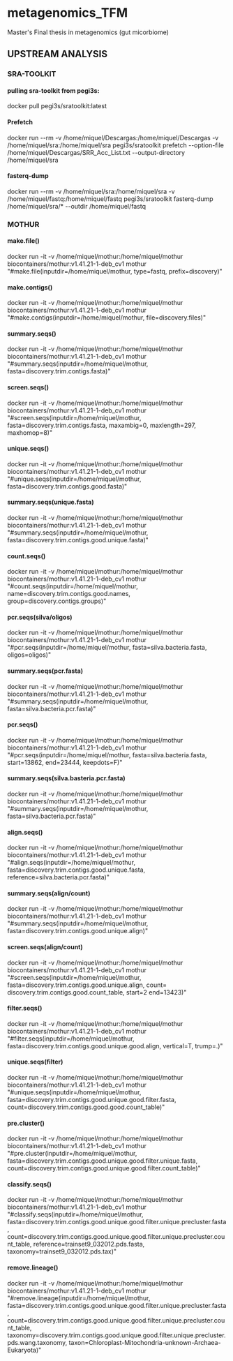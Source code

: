 # metagenomics_TFM
Master's Final thesis in metagenomics (gut micorbiome)


## UPSTREAM ANALYSIS

### SRA-TOOLKIT

#### pulling sra-toolkit from pegi3s:
docker pull pegi3s/sratoolkit:latest

#### Prefetch
docker run --rm -v /home/miquel/Descargas:/home/miquel/Descargas -v /home/miquel/sra:/home/miquel/sra pegi3s/sratoolkit prefetch --option-file /home/miquel/Descargas/SRR_Acc_List.txt --output-directory /home/miquel/sra

#### fasterq-dump
docker run --rm -v /home/miquel/sra:/home/miquel/sra -v /home/miquel/fastq:/home/miquel/fastq pegi3s/sratoolkit fasterq-dump /home/miquel/sra/* --outdir /home/miquel/fastq


### MOTHUR

#### make.file()
docker run -it -v /home/miquel/mothur:/home/miquel/mothur biocontainers/mothur:v1.41.21-1-deb_cv1 mothur "#make.file(inputdir=/home/miquel/mothur, type=fastq, prefix=discovery)"

#### make.contigs()
docker run -it -v /home/miquel/mothur:/home/miquel/mothur biocontainers/mothur:v1.41.21-1-deb_cv1 mothur "#make.contigs(inputdir=/home/miquel/mothur, file=discovery.files)"

#### summary.seqs()
docker run -it -v /home/miquel/mothur:/home/miquel/mothur biocontainers/mothur:v1.41.21-1-deb_cv1 mothur "#summary.seqs(inputdir=/home/miquel/mothur, fasta=discovery.trim.contigs.fasta)"

#### screen.seqs()
docker run -it -v /home/miquel/mothur:/home/miquel/mothur biocontainers/mothur:v1.41.21-1-deb_cv1 mothur "#screen.seqs(inputdir=/home/miquel/mothur, fasta=discovery.trim.contigs.fasta, maxambig=0, maxlength=297, maxhomop=8)" 

#### unique.seqs()
docker run -it -v /home/miquel/mothur:/home/miquel/mothur biocontainers/mothur:v1.41.21-1-deb_cv1 mothur "#unique.seqs(inputdir=/home/miquel/mothur, fasta=discovery.trim.contigs.good.fasta)"

#### summary.seqs(unique.fasta)
docker run -it -v /home/miquel/mothur:/home/miquel/mothur biocontainers/mothur:v1.41.21-1-deb_cv1 mothur "#summary.seqs(inputdir=/home/miquel/mothur, fasta=discovery.trim.contigs.good.unique.fasta)"

#### count.seqs()
docker run -it -v /home/miquel/mothur:/home/miquel/mothur biocontainers/mothur:v1.41.21-1-deb_cv1 mothur "#count.seqs(inputdir=/home/miquel/mothur, name=discovery.trim.contigs.good.names, group=discovery.contigs.groups)"

#### pcr.seqs(silva/oligos)
docker run -it -v /home/miquel/mothur:/home/miquel/mothur biocontainers/mothur:v1.41.21-1-deb_cv1 mothur "#pcr.seqs(inputdir=/home/miquel/mothur, fasta=silva.bacteria.fasta, oligos=oligos)"

#### summary.seqs(pcr.fasta)
docker run -it -v /home/miquel/mothur:/home/miquel/mothur biocontainers/mothur:v1.41.21-1-deb_cv1 mothur "#summary.seqs(inputdir=/home/miquel/mothur, fasta=silva.bacteria.pcr.fasta)"

#### pcr.seqs()
docker run -it -v /home/miquel/mothur:/home/miquel/mothur biocontainers/mothur:v1.41.21-1-deb_cv1 mothur "#pcr.seqs(inputdir=/home/miquel/mothur, fasta=silva.bacteria.fasta, start=13862, end=23444, keepdots=F)"

#### summary.seqs(silva.basteria.pcr.fasta)
docker run -it -v /home/miquel/mothur:/home/miquel/mothur biocontainers/mothur:v1.41.21-1-deb_cv1 mothur "#summary.seqs(inputdir=/home/miquel/mothur, fasta=silva.bacteria.pcr.fasta)"

#### align.seqs()
docker run -it -v /home/miquel/mothur:/home/miquel/mothur biocontainers/mothur:v1.41.21-1-deb_cv1 mothur "#align.seqs(inputdir=/home/miquel/mothur, fasta=discovery.trim.contigs.good.unique.fasta, reference=silva.bacteria.pcr.fasta)"

#### summary.seqs(align/count)
docker run -it -v /home/miquel/mothur:/home/miquel/mothur biocontainers/mothur:v1.41.21-1-deb_cv1 mothur "#summary.seqs(inputdir=/home/miquel/mothur, fasta=discovery.trim.contigs.good.unique.align)"

#### screen.seqs(align/count)
docker run -it -v /home/miquel/mothur:/home/miquel/mothur biocontainers/mothur:v1.41.21-1-deb_cv1 mothur "#screen.seqs(inputdir=/home/miquel/mothur, fasta=discovery.trim.contigs.good.unique.align, count= discovery.trim.contigs.good.count_table, start=2 end=13423)"

#### filter.seqs()
docker run -it -v /home/miquel/mothur:/home/miquel/mothur biocontainers/mothur:v1.41.21-1-deb_cv1 mothur "#filter.seqs(inputdir=/home/miquel/mothur, fasta=discovery.trim.contigs.good.unique.good.align, vertical=T, trump=.)"

#### unique.seqs(filter)
docker run -it -v /home/miquel/mothur:/home/miquel/mothur biocontainers/mothur:v1.41.21-1-deb_cv1 mothur "#unique.seqs(inputdir=/home/miquel/mothur, fasta=discovery.trim.contigs.good.unique.good.filter.fasta, count=discovery.trim.contigs.good.good.count_table)"

#### pre.cluster()
docker run -it -v /home/miquel/mothur:/home/miquel/mothur biocontainers/mothur:v1.41.21-1-deb_cv1 mothur "#pre.cluster(inputdir=/home/miquel/mothur, fasta=discovery.trim.contigs.good.unique.good.filter.unique.fasta, count=discovery.trim.contigs.good.unique.good.filter.count_table)"

#### classify.seqs()
docker run -it -v /home/miquel/mothur:/home/miquel/mothur biocontainers/mothur:v1.41.21-1-deb_cv1 mothur "#classify.seqs(inputdir=/home/miquel/mothur, fasta=discovery.trim.contigs.good.unique.good.filter.unique.precluster.fasta, count=discovery.trim.contigs.good.unique.good.filter.unique.precluster.count_table, reference=trainset9_032012.pds.fasta, taxonomy=trainset9_032012.pds.tax)"

#### remove.lineage()
docker run -it -v /home/miquel/mothur:/home/miquel/mothur biocontainers/mothur:v1.41.21-1-deb_cv1 mothur "#remove.lineage(inputdir=/home/miquel/mothur, fasta=discovery.trim.contigs.good.unique.good.filter.unique.precluster.fasta, count=discovery.trim.contigs.good.unique.good.filter.unique.precluster.count_table, taxonomy=discovery.trim.contigs.good.unique.good.filter.unique.precluster.pds.wang.taxonomy, taxon=Chloroplast-Mitochondria-unknown-Archaea-Eukaryota)"


